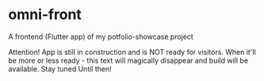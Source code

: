 # omni-front
A frontend (Flutter app) of my potfolio-showcase project


Attention! App is still in construction and is NOT ready for visitors.
When it'll be more or less ready - this text will magically disappear and build will be available.
Stay tuned Until then!
